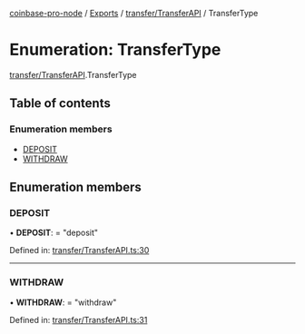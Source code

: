 [coinbase-pro-node](../README.md) / [Exports](../modules.md) / [transfer/TransferAPI](../modules/transfer_transferapi.md) / TransferType

# Enumeration: TransferType

[transfer/TransferAPI](../modules/transfer_transferapi.md).TransferType

## Table of contents

### Enumeration members

- [DEPOSIT](transfer_transferapi.transfertype.md#deposit)
- [WITHDRAW](transfer_transferapi.transfertype.md#withdraw)

## Enumeration members

### DEPOSIT

• **DEPOSIT**: = "deposit"

Defined in: [transfer/TransferAPI.ts:30](https://github.com/bennycode/coinbase-pro-node/blob/760c258/src/transfer/TransferAPI.ts#L30)

___

### WITHDRAW

• **WITHDRAW**: = "withdraw"

Defined in: [transfer/TransferAPI.ts:31](https://github.com/bennycode/coinbase-pro-node/blob/760c258/src/transfer/TransferAPI.ts#L31)
